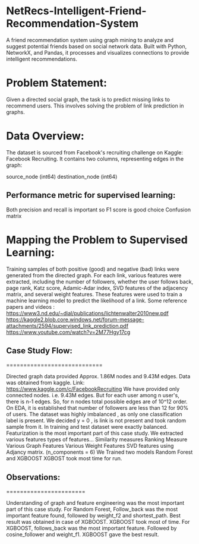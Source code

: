# NetRecs-Intelligent-Friend-Recommendation-System
A friend recommendation system using graph mining to analyze and suggest potential friends based on social network data. Built with Python, NetworkX, and Pandas, it processes and visualizes connections to provide intelligent recommendations.

# Problem Statement:
Given a directed social graph, the task is to predict missing links to recommend users. This involves solving the problem of link prediction in graphs.

# Data Overview:
The dataset is sourced from Facebook's recruiting challenge on Kaggle: Facebook Recruiting. It contains two columns, representing edges in the graph:

source_node (int64)
destination_node (int64)

## Performance metric for supervised learning:
Both precision and recall is important so F1 score is good choice
Confusion matrix

# Mapping the Problem to Supervised Learning:

Training samples of both positive (good) and negative (bad) links were generated from the directed graph. For each link, various features were extracted, including the number of followers, whether the user follows back, page rank, Katz score, Adamic-Adar index, SVD features of the adjacency matrix, and several weight features. These features were used to train a machine learning model to predict the likelihood of a link.
Some reference papers and videos :
https://www3.nd.edu/~dial/publications/lichtenwalter2010new.pdf
https://kaggle2.blob.core.windows.net/forum-message-attachments/2594/supervised_link_prediction.pdf
https://www.youtube.com/watch?v=2M77Hgy17cg


## Case Study Flow:
============================

Directed graph data provided
Approx. 1.86M nodes and 9.43M edges.
Data was obtained from kaggle. Link: https://www.kaggle.com/c/FacebookRecruiting
We have provided only connected nodes. i.e. 9.43M edges. But for each user among n user's, there is n-1 edges. So, for n nodes total possible edges are of 10^12 order.
On EDA, it is established that number of followers are less than 12 for 90% of users.
The dataset was highly imbalanced , as only one classification label is present.
We decided y = 0 , is link is not present and took random sample from it.
In training and test dataset were exactly balanced.
Featurization is the most important part of this case study. We extracted various features types of features...
Similarity measures
Ranking Measure
Various Graph Features
Various Weight Features
SVD features using Adjancy matrix. (n_components = 6)
We Trained two models Random Forest and XGBOOST
XGBOST took most time for run.

## Observations:
=======================

Understanding of graph and feature engineering was the most important part of this case study.
For Random Forest, Follow_back was the most important feature found, followed by weight_f2 and shortest_path.
Best result was obtained in case of XGBOOST.
XGBOOST took most of time.
For XGBOOST, follows_back was the most important feature. Followed by cosine_follower and weight_f1.
XGBOOST gave the best result.







